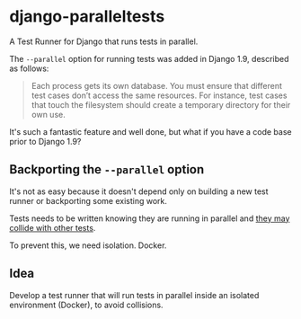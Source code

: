 # django-paralleltests
A Test Runner for Django that runs tests in parallel.

The `--parallel` option for running tests was added in Django 1.9, described as follows:

> Each process gets its own database. You must ensure that different test cases don’t access the same resources. For instance, test cases that touch the filesystem should create a temporary directory for their own use.

It's such a fantastic feature and well done, but what if you have a code base prior to Django 1.9?

## Backporting the `--parallel` option

It's not as easy because it doesn't depend only on building a new test runner or backporting some existing work.

Tests needs to be written knowing they are running in parallel and [they may collide with other tests](https://github.com/aaugustin/django/commit/bf2c969eb7d941812993d69bcf7c8ac35bdb7726).

To prevent this, we need isolation. Docker.

## Idea

Develop a test runner that will run tests in parallel inside an isolated environment (Docker), to avoid collisions.
